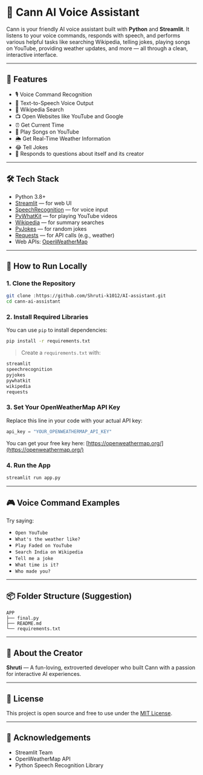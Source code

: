 # 🤖 Cann AI Voice Assistant

Cann is your friendly AI voice assistant built with **Python** and **Streamlit**. It listens to your voice commands, responds with speech, and performs various helpful tasks like searching Wikipedia, telling jokes, playing songs on YouTube, providing weather updates, and more — all through a clean, interactive interface.

---

## 🧠 Features

- 🎙️ Voice Command Recognition  
- 📢 Text-to-Speech Voice Output  
- 🔎 Wikipedia Search  
- 📺 Open Websites like YouTube and Google  
- ⏰ Get Current Time  
- 🎵 Play Songs on YouTube  
- 🌦️ Get Real-Time Weather Information  
- 😂 Tell Jokes  
- 🧠 Responds to questions about itself and its creator

---

## 🛠️ Tech Stack

- Python 3.8+
- [Streamlit](https://streamlit.io/) — for web UI
- [SpeechRecognition](https://pypi.org/project/SpeechRecognition/) — for voice input
- [PyWhatKit](https://pypi.org/project/pywhatkit/) — for playing YouTube videos
- [Wikipedia](https://pypi.org/project/wikipedia/) — for summary searches
- [PyJokes](https://pypi.org/project/pyjokes/) — for random jokes
- [Requests](https://pypi.org/project/requests/) — for API calls (e.g., weather)
- Web APIs: [OpenWeatherMap](https://openweathermap.org/api)

---

## 🚀 How to Run Locally

### 1. Clone the Repository

```bash
git clone :https://github.com/Shruti-k1012/AI-assistant.git
cd cann-ai-assistant
```

### 2. Install Required Libraries

You can use `pip` to install dependencies:

```bash
pip install -r requirements.txt
```

> Create a `requirements.txt` with:
```txt
streamlit
speechrecognition
pyjokes
pywhatkit
wikipedia
requests
```

### 3. Set Your OpenWeatherMap API Key

Replace this line in your code with your actual API key:

```python
api_key = "YOUR_OPENWEATHERMAP_API_KEY"
```

You can get your free key here: [https://openweathermap.org/](https://openweathermap.org/)

### 4. Run the App

```bash
streamlit run app.py
```

---

## 🎮 Voice Command Examples

Try saying:

- `Open YouTube`
- `What's the weather like?`
- `Play Faded on YouTube`
- `Search India on Wikipedia`
- `Tell me a joke`
- `What time is it?`
- `Who made you?`

---

## 📦 Folder Structure (Suggestion)

```
APP
├── final.py
├── README.md
└── requirements.txt
```

---

## 👤 About the Creator

**Shruti** — A fun-loving, extroverted developer who built Cann with a passion for interactive AI experiences.

---

## 📃 License

This project is open source and free to use under the [MIT License](https://opensource.org/licenses/MIT).

---

## 🙌 Acknowledgements

- Streamlit Team
- OpenWeatherMap API
- Python Speech Recognition Library

